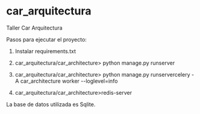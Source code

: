 # car_arquitectura
Taller Car Arquitectura


Pasos para ejecutar el proyecto:

1. Instalar requirements.txt

2. car_arquitectura/car_architecture> python manage.py runserver

3. car_arquitectura/car_architecture> python manage.py runservercelery -A car_architecture worker --loglevel=info

4. car_arquitectura/car_architecture>redis-server

La base de datos utilizada es Sqlite.


